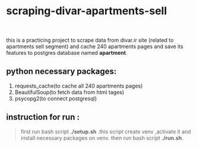 # scraping-divar-apartments-sell<br/>‫


this is a practicing project to scrape data from divar.ir site (related to apartments sell segment) and cache 240 apartments pages and save its features 
to postgres database named **apartment**.
##  python necessary packages:
1. requests_cache(to cache all 240 apartments pages)
2. BeautifulSoup(to fetch data from html tages)
3. psycopg2(to connect postgresql)
## instruction for run :
> first run bash script  **./setup.sh** </span>.this script create venv ,activate it and install necessary packages on venv.
 then run bash script  **./run.sh**.
